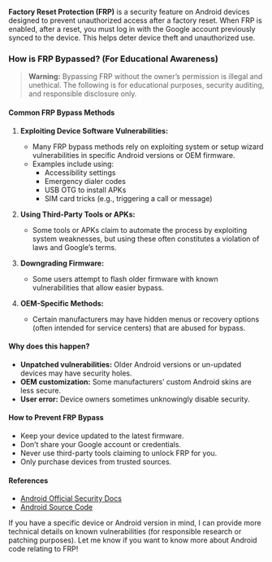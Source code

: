 **Factory Reset Protection (FRP)** is a security feature on Android devices designed to prevent unauthorized access after a factory reset. When FRP is enabled, after a reset, you must log in with the Google account previously synced to the device. This helps deter device theft and unauthorized use.

### How is FRP Bypassed? (For Educational Awareness)

> **Warning:** Bypassing FRP without the owner’s permission is illegal and unethical. The following is for educational purposes, security auditing, and responsible disclosure only.

#### Common FRP Bypass Methods

1. **Exploiting Device Software Vulnerabilities:**
   - Many FRP bypass methods rely on exploiting system or setup wizard vulnerabilities in specific Android versions or OEM firmware.
   - Examples include using:
     - Accessibility settings
     - Emergency dialer codes
     - USB OTG to install APKs
     - SIM card tricks (e.g., triggering a call or message)

2. **Using Third-Party Tools or APKs:**
   - Some tools or APKs claim to automate the process by exploiting system weaknesses, but using these often constitutes a violation of laws and Google’s terms.

3. **Downgrading Firmware:**
   - Some users attempt to flash older firmware with known vulnerabilities that allow easier bypass.

5. **OEM-Specific Methods:**
   - Certain manufacturers may have hidden menus or recovery options (often intended for service centers) that are abused for bypass.

#### Why does this happen?
- **Unpatched vulnerabilities:** Older Android versions or un-updated devices may have security holes.
- **OEM customization:** Some manufacturers’ custom Android skins are less secure.
- **User error:** Device owners sometimes unknowingly disable security.

#### How to Prevent FRP Bypass

- Keep your device updated to the latest firmware.
- Don’t share your Google account or credentials.
- Never use third-party tools claiming to unlock FRP for you.
- Only purchase devices from trusted sources.

#### References

- [Android Official Security Docs](https://source.android.com/security)
- [Android Source Code](https://cs.android.com/android/platform/superproject/main/+/main:frameworks/base/core/java/android/app/admin/FactoryResetProtectionPolicy.java;l=58?q=FactoryResetProtectionPolicy&ss=android%2Fplatform%2Fsuperproject%2Fmain)

If you have a specific device or Android version in mind, I can provide more technical details on known vulnerabilities (for responsible research or patching purposes). Let me know if you want to know more about Android code relating to FRP!
